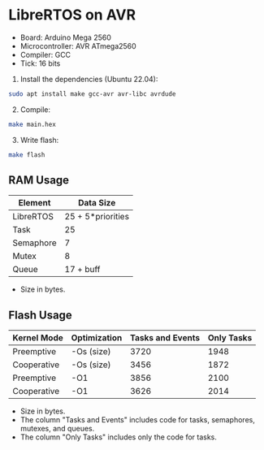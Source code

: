 # LibreRTOS on AVR

- Board: Arduino Mega 2560
- Microcontroller: AVR ATmega2560
- Compiler: GCC
- Tick: 16 bits

1. Install the dependencies (Ubuntu 22.04):

```sh
sudo apt install make gcc-avr avr-libc avrdude
```

2. Compile:

```sh
make main.hex
```

3. Write flash:

```sh
make flash
```

## RAM Usage

| Element   | Data Size          |
| --------- | ------------------ |
| LibreRTOS | 25 + 5\*priorities |
| Task      | 25                 |
| Semaphore | 7                  |
| Mutex     | 8                  |
| Queue     | 17 + buff          |

- Size in bytes.

## Flash Usage

| Kernel Mode | Optimization | Tasks and Events | Only Tasks |
| ----------- | ------------ | ---------------- | ---------- |
| Preemptive  | -Os (size)   | 3720             | 1948       |
| Cooperative | -Os (size)   | 3456             | 1872       |
| Preemptive  | -O1          | 3856             | 2100       |
| Cooperative | -O1          | 3626             | 2014       |

- Size in bytes.
- The column "Tasks and Events" includes code for tasks, semaphores, mutexes,
  and queues.
- The column "Only Tasks" includes only the code for tasks.
